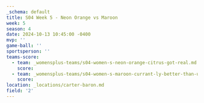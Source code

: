 ```yaml
---
_schema: default
title: S04 Week 5 - Neon Orange vs Maroon
week: 5
season: 4
date: 2024-10-13 10:45:00 -0400
mvp: ''
game-ball: ''
sportsperson: ''
teams-score:
  - team: _womensplus-teams/s04-women-s-neon-orange-citrus-got-real.md
    score:
  - team: _womensplus-teams/s04-women-s-maroon-currant-ly-better-than-u.md
    score:
location: _locations/carter-baron.md
field: '2'
---
```

